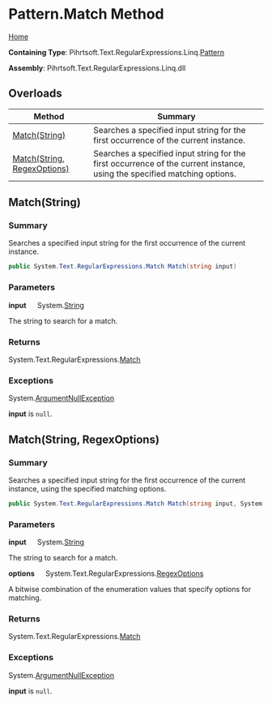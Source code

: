# Pattern\.Match Method

[Home](../../../../../../README.md)

**Containing Type**: Pihrtsoft\.Text\.RegularExpressions\.Linq\.[Pattern](../README.md)

**Assembly**: Pihrtsoft\.Text\.RegularExpressions\.Linq\.dll

## Overloads

| Method | Summary |
| ------ | ------- |
| [Match(String)](#Pihrtsoft_Text_RegularExpressions_Linq_Pattern_Match_System_String_) | Searches a specified input string for the first occurrence of the current instance\. |
| [Match(String, RegexOptions)](#Pihrtsoft_Text_RegularExpressions_Linq_Pattern_Match_System_String_System_Text_RegularExpressions_RegexOptions_) | Searches a specified input string for the first occurrence of the current instance, using the specified matching options\. |

## Match\(String\) <a name="Pihrtsoft_Text_RegularExpressions_Linq_Pattern_Match_System_String_"></a>

### Summary

Searches a specified input string for the first occurrence of the current instance\.

```csharp
public System.Text.RegularExpressions.Match Match(string input)
```

### Parameters

**input** &emsp; System\.[String](https://docs.microsoft.com/en-us/dotnet/api/system.string)

The string to search for a match\.

### Returns

System\.Text\.RegularExpressions\.[Match](https://docs.microsoft.com/en-us/dotnet/api/system.text.regularexpressions.match)

### Exceptions

System\.[ArgumentNullException](https://docs.microsoft.com/en-us/dotnet/api/system.argumentnullexception)

**input** is `null`\.

## Match\(String, RegexOptions\) <a name="Pihrtsoft_Text_RegularExpressions_Linq_Pattern_Match_System_String_System_Text_RegularExpressions_RegexOptions_"></a>

### Summary

Searches a specified input string for the first occurrence of the current instance, using the specified matching options\.

```csharp
public System.Text.RegularExpressions.Match Match(string input, System.Text.RegularExpressions.RegexOptions options)
```

### Parameters

**input** &emsp; System\.[String](https://docs.microsoft.com/en-us/dotnet/api/system.string)

The string to search for a match\.

**options** &emsp; System\.Text\.RegularExpressions\.[RegexOptions](https://docs.microsoft.com/en-us/dotnet/api/system.text.regularexpressions.regexoptions)

A bitwise combination of the enumeration values that specify options for matching\.

### Returns

System\.Text\.RegularExpressions\.[Match](https://docs.microsoft.com/en-us/dotnet/api/system.text.regularexpressions.match)

### Exceptions

System\.[ArgumentNullException](https://docs.microsoft.com/en-us/dotnet/api/system.argumentnullexception)

**input** is `null`\.

